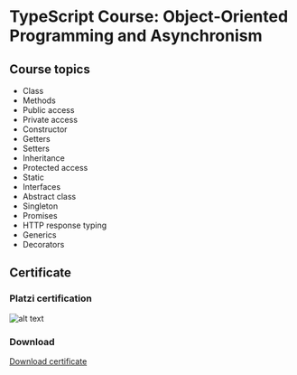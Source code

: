 # TypeScript Course: Object-Oriented Programming and Asynchronism

## Course topics

* Class
* Methods
* Public access
* Private access
* Constructor
* Getters
* Setters
* Inheritance
* Protected access
* Static
* Interfaces
* Abstract class
* Singleton
* Promises
* HTTP response typing
* Generics
* Decorators

## Certificate

### Platzi certification 

![alt text](https://images.edgardoponce.com/type-script-opp-interfaces.png "Certification")

### Download

[Download certificate](https://edgardoponce.com/files/certificates/diploma-typescript-poo.pdf)